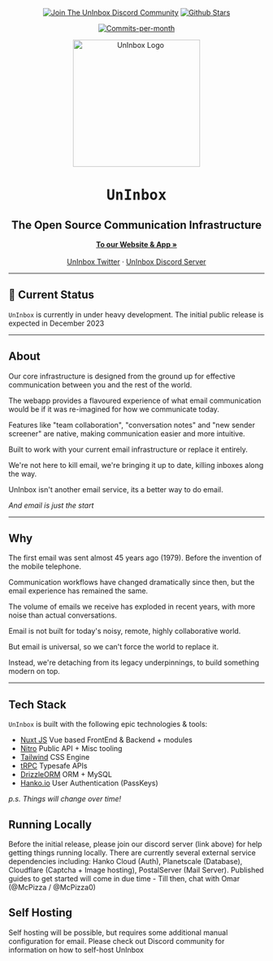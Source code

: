 <p align="center">
   <a href="https://discord.gg/QMV9p9sgza"><img src="https://img.shields.io/badge/Discord-uninbox.com-informational?logo=discord&style=for-the-badge" alt="Join The UnInbox Discord Community"></a> 
   <a href="https://github.com/uninbox/UnInbox/stargazers"><img src="https://img.shields.io/github/stars/uninbox/UnInbox?logo=github&style=for-the-badge&color=yellow" alt="Github Stars"></a>
</p>
<p align="center">
   <a href="https://github.com/uninbox/UnInbox/pulse"><img src="https://img.shields.io/github/commit-activity/m/uninbox/UnInbox?style=for-the-badge&color=green" alt="Commits-per-month"></a>
</p>
<p align="center" style="margin-top: 12px">
  <a href="https://uninbox.com">
   <img width="250px" src="https://avatars.githubusercontent.com/u/135225712?s=400&u=72ad315d63b0326e5bb34377c3f59389373edc9a&v=4" alt="UnInbox Logo">
  </a>

  <h1 align="center"><tt>UnInbox</tt></h1>
  <h2 align="center">The Open Source Communication Infrastructure</h2>

<p align="center">
    <a href="https://UnInbox.com"><strong>To our Website & App »</strong></a>
    <br />
    <br />
    <a href="https://twitter.com/UnInbox">UnInbox Twitter</a>
    ·
    <a href="https://discord.gg/QMV9p9sgza">UnInbox Discord Server</a>
  </p>
</p>

---

## :construction: Current Status

`UnInbox` is currently in under heavy development. The initial public release is expected in December 2023

---

## About

Our core infrastructure is designed from the ground up for effective communication between you and the rest of the world.

The webapp provides a flavoured experience of what email communication would be if it was re-imagined for how we communicate today.

Features like "team collaboration", "conversation notes" and "new sender screener" are native, making communication easier and more intuitive.

Built to work with your current email infrastructure or replace it entirely.

We're not here to kill email, we're bringing it up to date, killing inboxes along the way.

UnInbox isn't another email service, its a better way to do email.

_And email is just the start_

---

## Why

The first email was sent almost 45 years ago (1979). Before the invention of the mobile telephone.

Communication workflows have changed dramatically since then, but the email experience has remained the same.

The volume of emails we receive has exploded in recent years, with more noise than actual conversations.

Email is not built for today's noisy, remote, highly collaborative world.

But email is universal, so we can't force the world to replace it.

Instead, we're detaching from its legacy underpinnings, to build something modern on top.

---

## Tech Stack

`UnInbox` is built with the following epic technologies & tools:

- [Nuxt JS](https://nuxt.com) Vue based FrontEnd & Backend + modules
- [Nitro](https://nitro.unjs.io/) Public API + Misc tooling
- [Tailwind](https://tailwindcss.com/) CSS Engine
- [tRPC](https://trpc.io/) Typesafe APIs
- [DrizzleORM](https://orm.drizzle.team/) ORM + MySQL
- [Hanko.io](https://hanko.io/) User Authentication (PassKeys)

_p.s. Things will change over time!_

## Running Locally

Before the initial release, please join our discord server (link above) for help getting things running locally.
There are currently several external service dependencies including: Hanko Cloud (Auth), Planetscale (Database), Cloudflare (Captcha + Image hosting), PostalServer (Mail Server).
Published guides to get started will come in due time - Till then, chat with Omar (@McPizza / @McPizza0)

## Self Hosting

Self hosting will be possible, but requires some additional manual configuration for email. Please check out Discord community for information on how to self-host UnInbox
